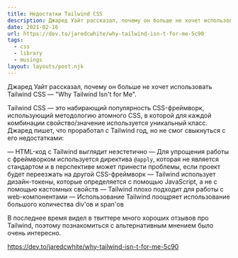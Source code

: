```yaml
---
title: Недостатки Tailwind CSS
description: Джаред Уайт рассказал, почему он больше не хочет использовать Tailwind CSS
date: 2021-02-16
url: https://dev.to/jaredcwhite/why-tailwind-isn-t-for-me-5c90
tags:
  - css
  - library
  - musings
layout: layouts/post.njk
---
```

Джаред Уайт рассказал, почему он больше не хочет использовать Tailwind CSS — "Why Tailwind Isn't for Me".

Tailwind CSS — это набирающий популярность CSS-фреймворк, использующий методологию атомного CSS, в которой для каждой комбинации свойство/значение используется уникальный класс. Джаред пишет, что проработал с Tailwind год, но не смог свыкнуться с его недостатками:

— HTML-код с Tailwind выглядит неэстетично
— Для упрощения работы с фреймворком используется директива `@apply`, которая не является стандартом и в перспективе может принести проблемы, если проект будет переезжать на другой CSS-фреймворк
— Tailwind использует дизайн-токены, которые определяется с помощью JavaScript, а не с помощью кастомных свойств
— Tailwind плохо подходит для работы с web-компонентами
— Использование Tailwind поощряет использование большого количества div'ов и span'ов

В последнее время видел в твиттере много хороших отзывов про Tailwind, поэтому познакомиться с альтернативным мнением было очень интересно.

https://dev.to/jaredcwhite/why-tailwind-isn-t-for-me-5c90
